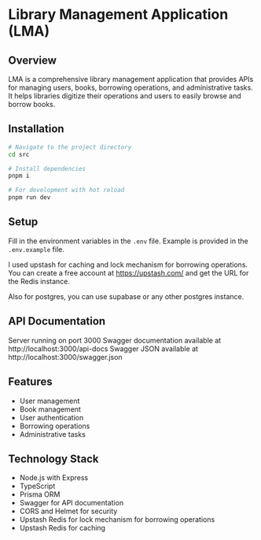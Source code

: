 # Library Management Application (LMA)

## Overview
LMA is a comprehensive library management application that provides APIs for managing users, books, borrowing operations, and administrative tasks. It helps libraries digitize their operations and users to easily browse and borrow books.

## Installation

```bash
# Navigate to the project directory
cd src

# Install dependencies
pnpm i

# For development with hot reload
pnpm run dev
```

## Setup 

Fill in the environment variables in the `.env` file.
Example is provided in the `.env.example` file.

I used upstash for caching and lock mechanism for borrowing operations. You can create a free account at https://upstash.com/ and get the URL for the Redis instance.

Also for postgres, you can use supabase or any other postgres instance.

## API Documentation

Server running on port 3000
Swagger documentation available at http://localhost:3000/api-docs
Swagger JSON available at http://localhost:3000/swagger.json

## Features

- User management
- Book management
- User authentication
- Borrowing operations
- Administrative tasks

## Technology Stack
- Node.js with Express
- TypeScript
- Prisma ORM
- Swagger for API documentation
- CORS and Helmet for security
- Upstash Redis for lock mechanism for borrowing operations
- Upstash Redis for caching

